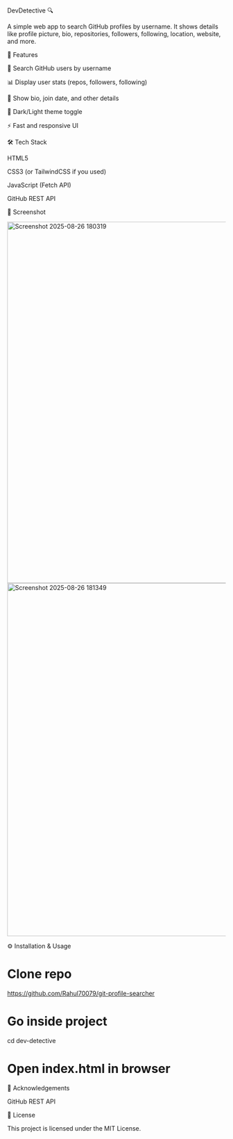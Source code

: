 

DevDetective 🔍

A simple web app to search GitHub profiles by username.
It shows details like profile picture, bio, repositories, followers, following, location, website, and more.

🚀 Features

🔎 Search GitHub users by username

📊 Display user stats (repos, followers, following)

📝 Show bio, join date, and other details

🌙 Dark/Light theme toggle

⚡ Fast and responsive UI


🛠️ Tech Stack

HTML5

CSS3 (or TailwindCSS if you used)

JavaScript (Fetch API)

GitHub REST API

📸 Screenshot

<img width="1257" height="832" alt="Screenshot 2025-08-26 180319" src="https://github.com/user-attachments/assets/cccfaee9-481d-4788-80d6-53430c28e6b2" />
<img width="1187" height="813" alt="Screenshot 2025-08-26 181349" src="https://github.com/user-attachments/assets/4ff3b494-6ba3-4a6a-a85b-c6d8458c5a85" />

⚙️ Installation & Usage

# Clone repo

https://github.com/Rahul70079/git-profile-searcher

# Go inside project
cd dev-detective

# Open index.html in browser

🙌 Acknowledgements

GitHub REST API

📜 License

This project is licensed under the MIT License.


